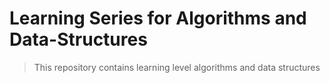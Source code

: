 # Learning Series for Algorithms and Data-Structures
> This repository contains learning level algorithms and data structures 